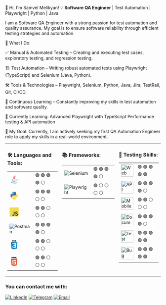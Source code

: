 👋 Hi, I'm Samvel Melikyan!
💡 **Software QA Engineer** | Test Automation | Playwright | Python | Java

I am a Software QA Engineer with a strong passion for test automation and quality assurance. My goal is to ensure software reliability through efficient testing strategies and automation.

🔹 What I Do:

✅ Manual & Automated Testing – Creating and executing test cases, exploratory testing, and regression testing.

🏗 Test Automation – Writing robust automated tests using Playwright (TypeScript) and Selenium (Java, Python).

🛠 Tools & Technologies – Playwright, Selenium, Python, Java, Jira, TestRail, Git, CI/CD.

🚀 Continuous Learning – Constantly improving my skills in test automation and software quality.

🌱 Currently Learning:
Advanced Playwright with TypeScript
Performance testing & API automation

🎯 My Goal:
Currently, I am actively seeking my first QA Automation Engineer role to apply my skills in a real-world environment.

<table>
  <tr>
    <td valign="top">
      <h3 align="left">🛠 Languages and Tools:</h3>
      <table>
        <tr>
          <td><img src="https://raw.githubusercontent.com/devicons/devicon/master/icons/java/java-original.svg" alt="Java" width="30" height="30" title="Java"/></td>
          <td>🟢 🟢 🟢 🟢 ⚪</td>
        </tr>
        <tr>
          <td><img src="https://raw.githubusercontent.com/devicons/devicon/master/icons/python/python-original.svg" alt="Python" width="30" height="30" title="Python"/></td>
          <td>🟢 🟢 🟢 ⚪ ⚪</td>
        </tr>
        <tr>
          <td><img src="https://raw.githubusercontent.com/devicons/devicon/master/icons/javascript/javascript-original.svg" alt="JavaScript" width="30" height="30" title="JavaScript"/></td>
          <td>🟢 🟢 ⚪ ⚪ ⚪</td>
        </tr>
        <tr>
          <td><img src="https://www.vectorlogo.zone/logos/getpostman/getpostman-icon.svg" alt="Postman" width="30" height="30" title="Postman"/></td>
          <td>🟢 🟢 🟢 🟢 ⚪</td>
        </tr>
        <tr>
          <td><img src="https://raw.githubusercontent.com/devicons/devicon/master/icons/css3/css3-original-wordmark.svg" alt="CSS" width="30" height="30" title="CSS"/></td>
          <td>🟢 🟢 ⚪ ⚪ ⚪</td>
        </tr>
        <tr>
          <td><img src="https://raw.githubusercontent.com/devicons/devicon/master/icons/html5/html5-original-wordmark.svg" alt="HTML" width="30" height="30" title="HTML"/></td>
          <td>🟢 🟢 ⚪ ⚪ ⚪</td>
        </tr>
      </table>
    </td>
    <td valign="top">
      <h3 align="left">📚 Frameworks:</h3>
      <table>
        <tr>
          <td><img src="https://raw.githubusercontent.com/detain/svg-logos/780f25886640cef088af994181646db2f6b1a3f8/svg/selenium-logo.svg" alt="Selenium" width="30" height="30" title="Selenium"/></td>
          <td>🟢 🟢 🟢 🟢 ⚪</td>
        </tr>
        <tr>
          <td><img src="https://media.licdn.com/dms/image/v2/D5612AQFeUcKQu3LICg/article-cover_image-shrink_600_2000/article-cover_image-shrink_600_2000/0/1721876592322?e=2147483647&v=beta&t=8Z-dMuFDmPsdNMVLvqDgbqtxAeEz4GWwHcaQQxLTzlc" alt="Playwright" width="30" height="30" title="Playwright"/></td>
          <td>🟢 ⚪ ⚪ ⚪ ⚪</td>
        </tr>
      </table>
    </td>
    <td valign="top">
      <h3 align="left">🔎 Testing Skills:</h3>
      <table>
        <tr>
          <td><img src="https://static.vecteezy.com/system/resources/previews/015/337/689/non_2x/web-icon-web-sign-free-png.png" width="40" height="40" title="Web Testing"/></td>
          <td>🟢 🟢 🟢 🟢 🟢</td>
        </tr>
        <tr>
          <td><img src="https://tse2.mm.bing.net/th?id=OIP.ARb9cDARSeZHjlMtKX6xbAHaHa&pid=Api&P=0&h=220" width="40" height="40" title="API Testing"/></td>
          <td>🟢 🟢 🟢 🟢 ⚪</td>
        </tr>
        <tr>
          <td><img src="https://cdn-icons-png.flaticon.com/512/4477/4477610.png" width="40" height="40" title="Mobile Testing"/></td>
          <td>🟢 🟢 ⚪ ⚪ ⚪</td>
        </tr>
        <tr>
          <td><img src="https://cdn-icons-png.flaticon.com/512/6747/6747196.png" width="40" height="40" title="Documentation"/></td>
          <td>🟢 🟢 🟢 🟢 ⚪</td>
        </tr>
        <tr>
          <td><img src="https://cdn-icons-png.flaticon.com/512/160/160085.png" width="40" height="40" title="Test Case Design"/></td>
          <td>🟢 🟢 🟢 🟢 🟢</td>
        </tr>
        <tr>
          <td><img src="https://static.thenounproject.com/png/522353-200.png" width="40" height="40" title="Bug Reporting"/></td>
          <td>🟢 🟢 🟢 🟢 🟢</td>
        </tr>
      </table>
    </td>
  </tr>
</table>

<h3 align="left">You can contact me with:</h3>
<div align="left">
  <a href="https://www.linkedin.com/in/samvel-melikyan-qa/">
    <img src="https://raw.githubusercontent.com/maurodesouza/profile-readme-generator/master/src/assets/icons/social/linkedin/default.svg" width="52" height="40" alt="LinkedIn" title="LinkedIn"/></a>
  <a href="https://t.me/MelikyanSamvel">
    <img src="https://raw.githubusercontent.com/maurodesouza/profile-readme-generator/master/src/assets/icons/social/telegram/default.svg" width="52" height="40" alt="Telegram" title="Telegram"/></a>
  <a href="mailto:samvel.melikyan.eng@gmail.com">
    <img src="https://cdn-icons-png.flaticon.com/512/281/281769.png" width="52" height="40" alt="Email" title="Email"/></a>
</div>
